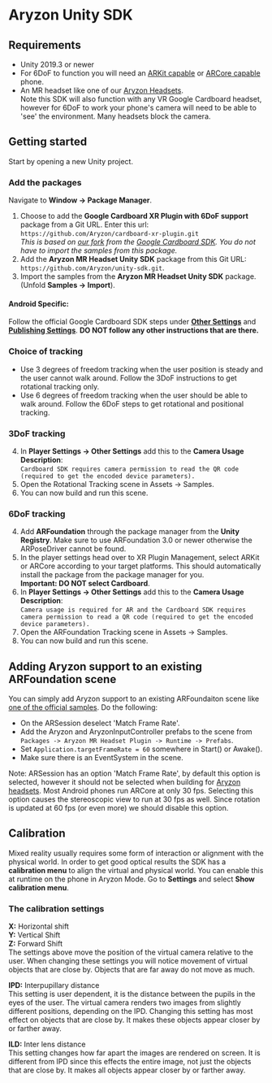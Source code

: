 # Aryzon Unity SDK
## Requirements
* Unity 2019.3 or newer
* For 6DoF to function you will need an [ARKit capable](https://developer.apple.com/library/archive/documentation/DeviceInformation/Reference/iOSDeviceCompatibility/DeviceCompatibilityMatrix/DeviceCompatibilityMatrix.html) or [ARCore capable](https://developers.google.com/ar/devices) phone.
* An MR headset like one of our [Aryzon Headsets](https://www.aryzon.com).<br>Note this SDK will also function with any VR Google Cardboard headset, however for 6DoF to work your phone's camera will need to be able to 'see' the environment. Many headsets block the camera.

## Getting started
Start by opening a new Unity project.
### Add the packages
Navigate to **Window -> Package Manager**.
1. Choose to add the **Google Cardboard XR Plugin with 6DoF support** package from a Git URL. Enter this url:<br>`https://github.com/Aryzon/cardboard-xr-plugin.git`<br>*This is based on [our fork](https://github.com/Aryzon/cardboard) from the [Google Cardboard SDK](https://github.com/googlevr/cardboard). You do not have to import the samples from this package.*
2. Add the **Aryzon MR Headset Unity SDK** package from this Git URL:<br>`https://github.com/Aryzon/unity-sdk.git`.
3. Import the samples from the **Aryzon MR Headset Unity SDK** package. (Unfold **Samples -> Import**).

#### Android Specific:
Follow the official Google Cardboard SDK steps under [**Other Settings**](https://developers.google.com/cardboard/develop/unity/quickstart#other_settings) and [**Publishing Settings**](https://developers.google.com/cardboard/develop/unity/quickstart#publishing_settings). **DO NOT follow any other instructions that are there.**

### Choice of tracking
* Use 3 degrees of freedom tracking when the user position is steady and the user cannot walk around. Follow the 3DoF instructions to get rotational tracking only.
* Use 6 degrees of freedom tracking when the user should be able to walk around. Follow the 6DoF steps to get rotational and positional tracking.

### 3DoF tracking
4. In **Player Settings -> Other Settings** add this to the **Camera Usage Description**:<br>`Cardboard SDK requires camera permission to read the QR code (required to get the encoded device parameters).`
5. Open the Rotational Tracking scene in Assets -> Samples.
6. You can now build and run this scene.

### 6DoF tracking
4. Add **ARFoundation** through the package manager from the **Unity Registry**. Make sure to use ARFoundation 3.0 or newer otherwise the ARPoseDriver cannot be found.
5. In the player settings head over to XR Plugin Management, select ARKit or ARCore according to your target platforms. This should automatically install the package from the package manager for you.<br>**Important: DO NOT select Cardboard**.
6. In **Player Settings -> Other Settings** add this to the **Camera Usage Description**:<br>`Camera usage is required for AR and the Cardboard SDK requires camera permission to read a QR code (required to get the encoded device parameters).`
7. Open the ARFoundation Tracking scene in Assets -> Samples.
8. You can now build and run this scene.

## Adding Aryzon support to an existing ARFoundation scene
You can simply add Aryzon support to an existing ARFoundaiton scene like [one of the official samples](https://github.com/Unity-Technologies/arfoundation-samples). Do the following:
* On the ARSession deselect 'Match Frame Rate'.
* Add the Aryzon and AryzonInputController prefabs to the scene from `Packages -> Aryzon MR Headset Plugin -> Runtime -> Prefabs`.
* Set `Application.targetFrameRate = 60` somewhere in Start() or Awake().
* Make sure there is an EventSystem in the scene.

Note: ARSession has an option 'Match Frame Rate', by default this option is selected, however it should not be selected when building for [Aryzon headsets](https://www.aryzon.com). Most Android phones run ARCore at only 30 fps. Selecting this option causes the stereoscopic view to run at 30 fps as well. Since rotation is updated at 60 fps (or even more) we should disable this option.

## Calibration
Mixed reality usually requires some form of interaction or alignment with the physical world. In order to get good optical results the SDK has a **calibration menu** to align the virtual and physical world. You can enable this at runtime on the phone in Aryzon Mode. Go to **Settings** and select **Show calibration menu**.

### The calibration settings
**X:** Horizontal shift<br>
**Y:** Vertical Shift<br>
**Z:** Forward Shift<br>
The settings above move the position of the virtual camera relative to the user. When changing these settings you will notice movement of virtual objects that are close by. Objects that are far away do not move as much.

**IPD:** Interpupillary distance<br>
This setting is user dependent, it is the distance between the pupils in the eyes of the user. The virtual camera renders two images from slightly different positions, depending on the IPD. Changing this setting has most effect on objects that are close by. It makes these objects appear closer by or farther away.

**ILD:** Inter lens distance<br>
This setting changes how far apart the images are rendered on screen. It is different from IPD since this effects the entire image, not just the objects that are close by. It makes all objects appear closer by or farther away.

